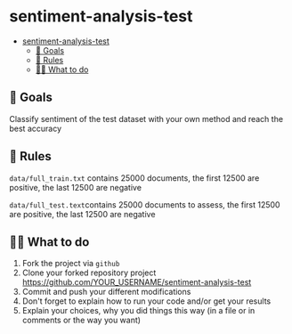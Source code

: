 # sentiment-analysis-test

- [sentiment-analysis-test](#sentiment-analysis-test)
  - [🎯 Goals](#%F0%9F%8E%AF-goals)
  - [📖 Rules](#%F0%9F%93%96-rules)
  - [👩‍💻 What to do](#%F0%9F%91%A9%E2%80%8D%F0%9F%92%BB-what-to-do)

## 🎯 Goals

Classify sentiment of the test dataset with your own method and reach the best accuracy

## 📖 Rules

`data/full_train.txt` contains 25000 documents, the first 12500 are positive, the last 12500 are negative

`data/full_test.text`contains 25000 documents to assess, the first 12500 are positive, the last 12500 are negative

## 👩‍💻 What to do

1. Fork the project via `github`
2. Clone your forked repository project https://github.com/YOUR_USERNAME/sentiment-analysis-test
3. Commit and push your different modifications
4. Don't forget to explain how to run your code and/or get your results
5. Explain your choices, why you did things this way (in a file or in comments or the way you want)
